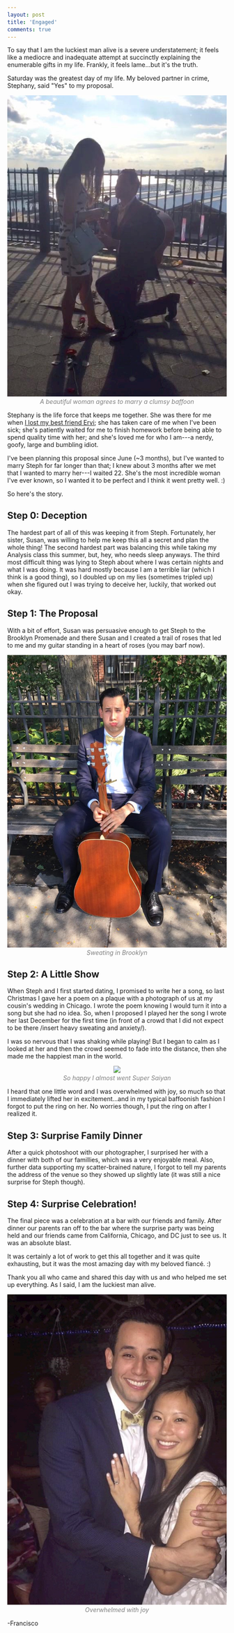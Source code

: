 ```yaml
---
layout: post
title: 'Engaged'
comments: true
---
```


To say that I am the luckiest man alive is a severe understatement; it feels like a mediocre and inadequate attempt at succinctly explaining the enumerable gifts in my life. Frankly, it feels lame...but it's the truth. 

Saturday was the greatest day of my life. My beloved partner in crime, Stephany, said "Yes" to my proposal.

<p style="text-align: center; color:gray;"> 
    <img src="/assets/images/proposal.jpg">
    <br>
    <i> A beautiful woman agrees to marry a clumsy baffoon</i>
</p>


Stephany is the life force that keeps me together. She was there for me when [I lost my best friend Ervi](https://www.linkedin.com/pulse/mentor-who-shaped-me-what-i-learned-from-child-whose-life-arceo?trk=prof-post); she has taken care of me when I've been sick; she's patiently waited for me to finish homework before being able to spend quality time with her; and she's loved me for who I am---a nerdy, goofy, large and bumbling idiot.

I've been planning this proposal since June (~3 months), but I've wanted to marry Steph for far longer than that; I knew about 3 months after we met that I wanted to marry her---I waited 22. She's the most incredible woman I've ever known, so I wanted it to be perfect and I think it went pretty well. :)

So here's the story.

## Step 0: Deception

The hardest part of all of this was keeping it from Steph. Fortunately, her sister, Susan, was willing to help me keep this all a secret and plan the whole thing! The second hardest part was balancing this while taking my Analysis class this summer, but, hey, who needs sleep anyways. The third most difficult thing was lying to Steph about where I was certain nights and what I was doing. It was hard mostly because I am a terrible liar (which I think is a good thing), so I doubled up on my lies (sometimes tripled up) when she figured out I was trying to deceive her, luckily, that worked out okay.

## Step 1: The Proposal

With a bit of effort, Susan was persuasive enough to get Steph to the Brooklyn Promenade and there Susan and I created a trail of roses that led to me and my guitar standing in a heart of roses (you may barf now). 


<p style="text-align: center; color:gray;"> 
    <img src="/assets/images/proposal_me.jpg">
    <br>
    <i>Sweating in Brooklyn</i>
</p>

## Step 2: A Little Show

When Steph and I first started dating, I promised to write her a song, so last Christmas I gave her a poem on a plaque with a photograph of us at my cousin's wedding in Chicago. I wrote the poem knowing I would turn it into a song but she had no idea. So, when I proposed I played her the song I wrote her last December for the first time (in front of a crowd that I did not expect to be there /insert heavy sweating and anxiety/). 

I was so nervous that I was shaking while playing! But I began to calm as I looked at her and then the crowd seemed to fade into the distance, then she made me the happiest man in the world. 

<p style="text-align: center; color:gray;"> 
    <img src="/assets/images/proposal_main.jpg">
    <br>
    <i> So happy I almost went Super Saiyan</i>
</p>

I heard that one little word and I was overwhelmed with joy, so much so that I immediately lifted her in excitement...and in my typical baffoonish fashion I forgot to put the ring on her. No worries though, I put the ring on after I realized it.

## Step 3: Surprise Family Dinner

After a quick photoshoot with our photographer, I surprised her with a dinner with both of our famillies, which was a very enjoyable meal. Also, further data supporting my scatter-brained nature, I forgot to tell my parents the address of the venue so they showed up slightly late (it was still a nice surprise for Steph though).

## Step 4: Surprise Celebration!

The final piece was a celebration at a bar with our friends and family. After dinner our parents ran off to the bar where the surprise party was being held and our friends came from California, Chicago, and DC just to see us. It was an absolute blast. 

It was certainly a lot of work to get this all together and it was quite exhausting, but it was the most amazing day with my beloved fiancé. :) 

Thank you all who came and shared this day with us and who helped me set up everything. As I said, I am the luckiest man alive.

<p style="text-align: center; color:gray;"> 
    <img src="/assets/images/proposal_us.jpg">
    <br>
    <i> Overwhelmed with joy</i>
</p>

-Francisco